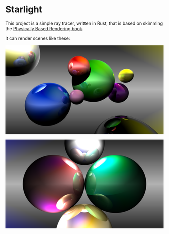 # Starlight

This project is a simple ray tracer, written in Rust, that is based on skimming
the [Physically Based Rendering book](http://www.pbr-book.org/3ed-2018/contents.html).

It can render scenes like these:

![First Render](renders/01-first-render-with-reflections.png)

![Reflections](renders/02-lots-of-reflections.png)
